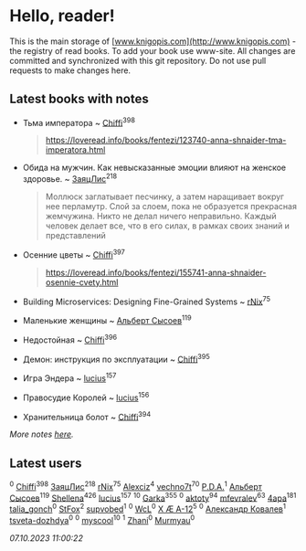 # Hello, reader!
This is the main storage of [www.knigopis.com](http://www.knigopis.com) - the registry of read books.
To add your book use www-site. All changes are committed and synchronized with this git repository.
Do not use pull requests to make changes here.


## Latest books with notes
* Тьма императора ~ [Chiffi](users/105/105831994080785626680-google)<sup>398</sup>
    > https://loveread.info/books/fentezi/123740-anna-shnaider-tma-imperatora.html

* Обида на мужчин. Как невысказанные эмоции влияют на женское здоровье. ~ [ЗаяцЛис](users/112/112388384595246311466-google)<sup>218</sup>
    > Моллюск заглатывает песчинку, а затем наращивает вокруг нее перламутр. Слой за слоем, пока не образуется прекрасная жемчужина.
    > Никто не делал ничего неправильно. Каждый человек делает все, что в его силах, в рамках своих знаний и представлений

* Осенние цветы ~ [Chiffi](users/105/105831994080785626680-google)<sup>397</sup>
    > https://loveread.info/books/fentezi/155741-anna-shnaider-osennie-cvety.html

* Building Microservices: Designing Fine-Grained Systems ~ [rNix](users/227/22742452-yandex)<sup>75</sup>

* Маленькие женщины ~ [Альберт Сысоев](users/474/47446642-vkontakte)<sup>119</sup>

* Недостойная ~ [Chiffi](users/105/105831994080785626680-google)<sup>396</sup>

* Демон: инструкция по эксплуатации ~ [Chiffi](users/105/105831994080785626680-google)<sup>395</sup>

* Игра Эндера ~ [lucius](users/838/83820536-yandex)<sup>157</sup>

* Правосудие Королей ~ [lucius](users/838/83820536-yandex)<sup>156</sup>

* Хранительница болот ~ [Chiffi](users/105/105831994080785626680-google)<sup>394</sup>


_More notes [here](latest_books_with_notes.md)._


## Latest users
[](users/112/112239748706900948406-google)<sup>0</sup> 
[Chiffi](users/105/105831994080785626680-google)<sup>398</sup> 
[ЗаяцЛис](users/112/112388384595246311466-google)<sup>218</sup> 
[rNix](users/227/22742452-yandex)<sup>75</sup> 
[Alexciz](users/104/104402554069177138887-google)<sup>4</sup> 
[vechno7t](users/102/102483077884312127500-google)<sup>70</sup> 
[P.D.A.](users/101/101885615006241630614-google)<sup>1</sup> 
[Альберт Сысоев](users/474/47446642-vkontakte)<sup>119</sup> 
[Shellena](users/134/13413591548892934957-mailru)<sup>426</sup> 
[lucius](users/838/83820536-yandex)<sup>157</sup> 
[](users/101/101368518035734751027-google)<sup>10</sup> 
[Garka](users/115/115753719718250012620-google)<sup>355</sup> 
[](users/115/115095777313809768381-google)<sup>0</sup> 
[aktoty](users/275/275766107-vkontakte)<sup>94</sup> 
[mfevralev](users/140/140966150-vkontakte)<sup>63</sup> 
[4apa](users/117/117392596378069249667-google)<sup>181</sup> 
[talia_gonch](users/116/116727437007720956503-google)<sup>0</sup> 
[StFox](users/108/10824953-yandex)<sup>2</sup> 
[supvobed](users/111/111120684537115120803-google)<sup>1</sup> 
[](users/108/108689900996785507657-google)<sup>0</sup> 
[WcL](users/106/106758454733805717947-google)<sup>0</sup> 
[X Æ A-12](users/115/115609550904757194526-google)<sup>5</sup> 
[](users/112/112452730042794139520-google)<sup>0</sup> 
[Александр Ковалев](users/141/14161137020827113329-mailru)<sup>1</sup> 
[tsveta-dozhdya](users/983/983485507-yandex)<sup>0</sup> 
[](users/116/116461044320164710012-google)<sup>0</sup> 
[myscool](users/101/101429613411254493072-google)<sup>10</sup> 
[](users/115/115714542148878544061-google)<sup>1</sup> 
[Zhani](users/109/109586026743199600506-google)<sup>0</sup> 
[Murmyau](users/107/107272984290708451258-google)<sup>0</sup> 


_07.10.2023 11:00:22_
